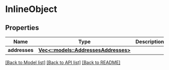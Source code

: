 # InlineObject

## Properties
Name | Type | Description | Notes
------------ | ------------- | ------------- | -------------
**addresses** | [**Vec<::models::AddressesAddresses>**](_addresses_addresses.md) |  | 

[[Back to Model list]](../README.md#documentation-for-models) [[Back to API list]](../README.md#documentation-for-api-endpoints) [[Back to README]](../README.md)


